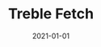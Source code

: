 ---
path: "/api/module-references/treble-fetch"
date: "2021-01-01"
title: "Treble Fetch"
subMenu: 
    - text: ''
      path: '#'
---